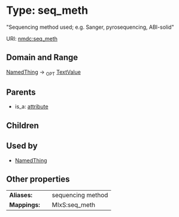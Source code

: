 
# Type: seq_meth


"Sequencing method used; e.g. Sanger, pyrosequencing, ABI-solid"

URI: [nmdc:seq_meth](https://microbiomedata/meta/seq_meth)


## Domain and Range

[NamedThing](NamedThing.md) ->  <sub>OPT</sub> [TextValue](TextValue.md)

## Parents

 *  is_a: [attribute](attribute.md)

## Children


## Used by

 * [NamedThing](NamedThing.md)

## Other properties

|  |  |  |
| --- | --- | --- |
| **Aliases:** | | sequencing method |
| **Mappings:** | | MIxS:seq_meth |

